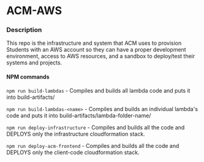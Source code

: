 # ACM-AWS

### Description
This repo is the infrastructure and system that ACM uses to provision Students with an AWS account so they can have a proper development environment, access to AWS resources, and a sandbox to deploy/test their systems and projects.

#### NPM commands

`npm run build-lambdas` - Compiles and builds all lambda code and puts it into build-artifacts/

`npm run build-lambdas-<name>` - Compiles and builds an individual lambda's code and puts it into build-artifacts/lambda-folder-name/

`npm run deploy-infrastructure` - Compiles and builds all the code and DEPLOYS only the infrastructure cloudformation stack.

`npm run deploy-acm-frontend` - Compiles and builds all the code and DEPLOYS only the client-code cloudformation stack.
